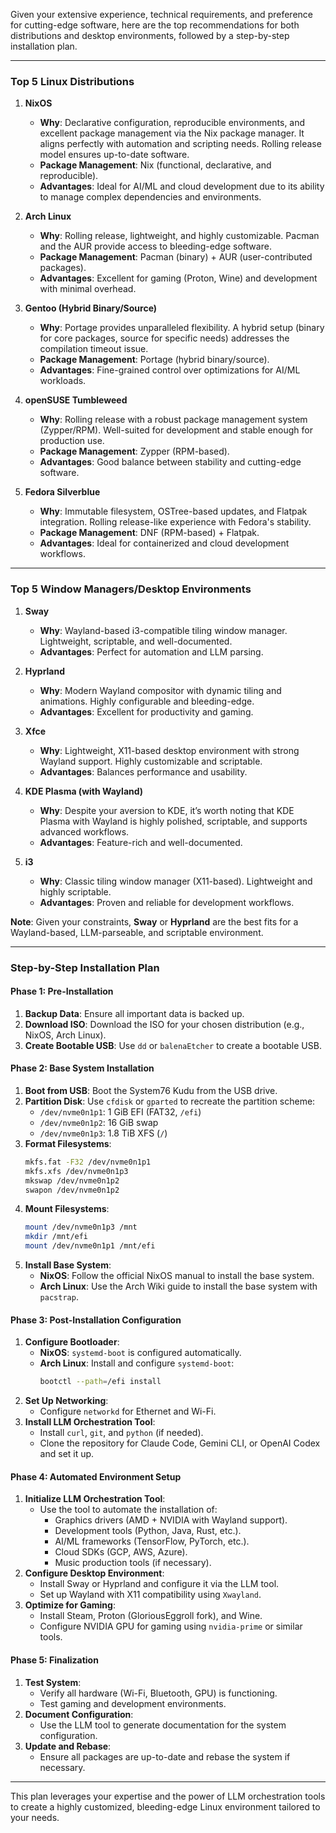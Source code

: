 Given your extensive experience, technical requirements, and preference for cutting-edge software, here are the top recommendations for both distributions and desktop environments, followed by a step-by-step installation plan.

---

### **Top 5 Linux Distributions**

1. **NixOS**  
   - **Why**: Declarative configuration, reproducible environments, and excellent package management via the Nix package manager. It aligns perfectly with automation and scripting needs. Rolling release model ensures up-to-date software.  
   - **Package Management**: Nix (functional, declarative, and reproducible).  
   - **Advantages**: Ideal for AI/ML and cloud development due to its ability to manage complex dependencies and environments.  

2. **Arch Linux**  
   - **Why**: Rolling release, lightweight, and highly customizable. Pacman and the AUR provide access to bleeding-edge software.  
   - **Package Management**: Pacman (binary) + AUR (user-contributed packages).  
   - **Advantages**: Excellent for gaming (Proton, Wine) and development with minimal overhead.  

3. **Gentoo (Hybrid Binary/Source)**  
   - **Why**: Portage provides unparalleled flexibility. A hybrid setup (binary for core packages, source for specific needs) addresses the compilation timeout issue.  
   - **Package Management**: Portage (hybrid binary/source).  
   - **Advantages**: Fine-grained control over optimizations for AI/ML workloads.  

4. **openSUSE Tumbleweed**  
   - **Why**: Rolling release with a robust package management system (Zypper/RPM). Well-suited for development and stable enough for production use.  
   - **Package Management**: Zypper (RPM-based).  
   - **Advantages**: Good balance between stability and cutting-edge software.  

5. **Fedora Silverblue**  
   - **Why**: Immutable filesystem, OSTree-based updates, and Flatpak integration. Rolling release-like experience with Fedora's stability.  
   - **Package Management**: DNF (RPM-based) + Flatpak.  
   - **Advantages**: Ideal for containerized and cloud development workflows.  

---

### **Top 5 Window Managers/Desktop Environments**

1. **Sway**  
   - **Why**: Wayland-based i3-compatible tiling window manager. Lightweight, scriptable, and well-documented.  
   - **Advantages**: Perfect for automation and LLM parsing.  

2. **Hyprland**  
   - **Why**: Modern Wayland compositor with dynamic tiling and animations. Highly configurable and bleeding-edge.  
   - **Advantages**: Excellent for productivity and gaming.  

3. **Xfce**  
   - **Why**: Lightweight, X11-based desktop environment with strong Wayland support. Highly customizable and scriptable.  
   - **Advantages**: Balances performance and usability.  

4. **KDE Plasma (with Wayland)**  
   - **Why**: Despite your aversion to KDE, it’s worth noting that KDE Plasma with Wayland is highly polished, scriptable, and supports advanced workflows.  
   - **Advantages**: Feature-rich and well-documented.  

5. **i3**  
   - **Why**: Classic tiling window manager (X11-based). Lightweight and highly scriptable.  
   - **Advantages**: Proven and reliable for development workflows.  

**Note**: Given your constraints, **Sway** or **Hyprland** are the best fits for a Wayland-based, LLM-parseable, and scriptable environment.

---

### **Step-by-Step Installation Plan**

#### **Phase 1: Pre-Installation**
1. **Backup Data**: Ensure all important data is backed up.  
2. **Download ISO**: Download the ISO for your chosen distribution (e.g., NixOS, Arch Linux).  
3. **Create Bootable USB**: Use `dd` or `balenaEtcher` to create a bootable USB.  

#### **Phase 2: Base System Installation**
1. **Boot from USB**: Boot the System76 Kudu from the USB drive.  
2. **Partition Disk**: Use `cfdisk` or `gparted` to recreate the partition scheme:  
   - `/dev/nvme0n1p1`: 1 GiB EFI (FAT32, `/efi`)  
   - `/dev/nvme0n1p2`: 16 GiB swap  
   - `/dev/nvme0n1p3`: 1.8 TiB XFS (`/`)  
3. **Format Filesystems**:  
   ```bash
   mkfs.fat -F32 /dev/nvme0n1p1
   mkfs.xfs /dev/nvme0n1p3
   mkswap /dev/nvme0n1p2
   swapon /dev/nvme0n1p2
   ```
4. **Mount Filesystems**:  
   ```bash
   mount /dev/nvme0n1p3 /mnt
   mkdir /mnt/efi
   mount /dev/nvme0n1p1 /mnt/efi
   ```
5. **Install Base System**:  
   - **NixOS**: Follow the official NixOS manual to install the base system.  
   - **Arch Linux**: Use the Arch Wiki guide to install the base system with `pacstrap`.  

#### **Phase 3: Post-Installation Configuration**
1. **Configure Bootloader**:  
   - **NixOS**: `systemd-boot` is configured automatically.  
   - **Arch Linux**: Install and configure `systemd-boot`:  
     ```bash
     bootctl --path=/efi install
     ```
2. **Set Up Networking**:  
   - Configure `networkd` for Ethernet and Wi-Fi.  
3. **Install LLM Orchestration Tool**:  
   - Install `curl`, `git`, and `python` (if needed).  
   - Clone the repository for Claude Code, Gemini CLI, or OpenAI Codex and set it up.  

#### **Phase 4: Automated Environment Setup**
1. **Initialize LLM Orchestration Tool**:  
   - Use the tool to automate the installation of:  
     - Graphics drivers (AMD + NVIDIA with Wayland support).  
     - Development tools (Python, Java, Rust, etc.).  
     - AI/ML frameworks (TensorFlow, PyTorch, etc.).  
     - Cloud SDKs (GCP, AWS, Azure).  
     - Music production tools (if necessary).  
2. **Configure Desktop Environment**:  
   - Install Sway or Hyprland and configure it via the LLM tool.  
   - Set up Wayland with X11 compatibility using `Xwayland`.  
3. **Optimize for Gaming**:  
   - Install Steam, Proton (GloriousEggroll fork), and Wine.  
   - Configure NVIDIA GPU for gaming using `nvidia-prime` or similar tools.  

#### **Phase 5: Finalization**
1. **Test System**:  
   - Verify all hardware (Wi-Fi, Bluetooth, GPU) is functioning.  
   - Test gaming and development environments.  
2. **Document Configuration**:  
   - Use the LLM tool to generate documentation for the system configuration.  
3. **Update and Rebase**:  
   - Ensure all packages are up-to-date and rebase the system if necessary.  

---

This plan leverages your expertise and the power of LLM orchestration tools to create a highly customized, bleeding-edge Linux environment tailored to your needs.